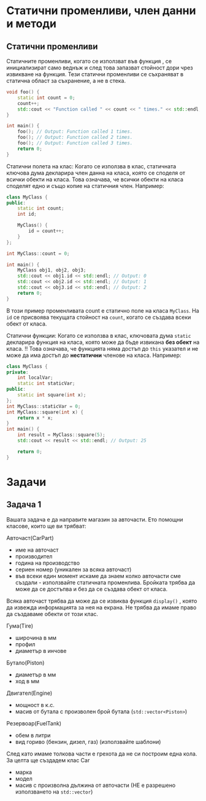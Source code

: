 # Статични променливи, член данни и методи

## Статични променливи

Статичните променливи, когато се използват във функция , се инициализират само веднъж и след това запазват стойност дори чрез извикване на функция.
Тези статични променливи се съхраняват в статична област за съхранение, а не в стека.

```cpp
void foo() {
    static int count = 0;
    count++;
    std::cout << "Function called " << count << " times." << std::endl;
}

int main() {
    foo(); // Output: Function called 1 times.
    foo(); // Output: Function called 2 times.
    foo(); // Output: Function called 3 times.
    return 0;
}
```

Статични полета на клас: Когато се използва в клас, статичната ключова дума декларира член данна на класа, която се споделя от всички обекти на класа. Това означава, че всички обекти на класа споделят едно и също копие на статичния член. Например:

```cpp
class MyClass {
public:
    static int count;
    int id;

    MyClass() {
        id = count++;
    }
};

int MyClass::count = 0;

int main() {
    MyClass obj1, obj2, obj3;
    std::cout << obj1.id << std::endl; // Output: 0
    std::cout << obj2.id << std::endl; // Output: 1
    std::cout << obj3.id << std::endl; // Output: 2
    return 0;
}
```

В този пример променливата count е статично поле на класа `MyClass`. На `id` се присвоява текущата стойност на `count`, когато се създава всеки обект от класа.

Статични функции: Когато се използва в клас, ключовата дума `static` декларира функция на класа, която може да бъде извикана **без обект** на класа.
:bangbang: Това означава, че функцията няма достъп до `this` указател и не може да има достъп до **нестатични** членове на класа. Например:

```cpp
class MyClass {
private: 
    int localVar;
    static int staticVar; 
public:
    static int square(int x);
};
int MyClass::staticVar = 0;
int MyClass::square(int x) {
    return x * x;
}
int main() {
    int result = MyClass::square(5);
    std::cout << result << std::endl; // Output: 25

    return 0;
}
```

# Задачи

## Задача 1

Вашата задача е да направите магазин за авточасти. Ето помощни класове, които ще ви трябват:

Авточаст(CarPart)

- име на авточаст
- производител
- година на производство
- сериен номер (уникален за всяка авточаст)
- във всеки един момент искаме да знаем колко авточасти сме създали - използвайте статичната променлива. Бройката трябва да може да се достъпва и без да се създава обект от класа.
  
Всяка авточаст трябва да може да се извиква функция `display()` , която да извежда информацията за нея на екрана. Не трябва да имаме право да създаваме обекти от този клас.

Гума(Tire)

- широчина в мм
- профил
- диаметър в инчове

Бутало(Piston)

- диаметър в мм
- ход в мм

Двигател(Engine)

- мощност в к.с.
- масив от бутала с произволен брой бутала (`std::vector<Piston>`)

Резервоар(FuelTank)

- обем в литри
- вид гориво (бензин, дизел, газ) (използвайте шаблони)

След като имаме толкова части е грехота да не си построим една кола. За целта ще създадем клас Car

- марка
- модел
- масив с произволна дължина от авточасти (НЕ е разрешено използването на `std::vector`)
